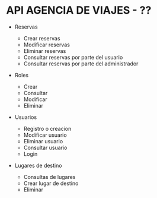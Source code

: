 # API AGENCIA DE VIAJES - ??

- Reservas
    - Crear reservas
    - Modificar reservas
    - Eliminar reservas
    - Consultar reservas por parte del usuario
    - Consultar reservas por parte del administrador
- Roles
    - Crear
    - Consultar
    - Modificar
    - Eliminar
- Usuarios
    - Registro o creacion
    - Modificar usuario
    - Eliminar usuario 
    - Consultar usuario
    - Login

- Lugares de destino
    - Consultas de lugares
    - Crear lugar de destino
    - Eliminar 


